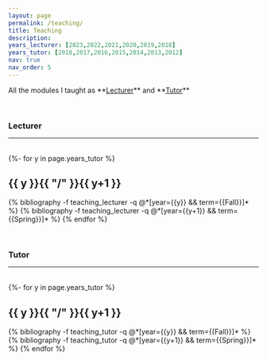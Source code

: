 ```yaml
---
layout: page
permalink: /teaching/
title: Teaching
description: 
years_lecturer: [2023,2022,2021,2020,2019,2018]
years_tutor: [2018,2017,2016,2015,2014,2013,2012]
nav: true
nav_order: 5
---
```



<p markdown="1"> 
All the modules I taught as **<a href="#lecturer">Lecturer</a>** and
**<a href="#tutor">Tutor</a>**  
</p>




<div class="publications">



<a id="lecturer"><h3 style="margin-top: 3.3rem; margin-bottom: 0.3rem;">Lecturer</h3></a>
<hr style="color: var(--global-text-color); height: 1px; margin-bottom: 2rem;">
{%- for y in page.years_tutor %}
   <h2 class="year">{{ y }}{{ "/" }}{{ y+1 }}</h2>
  {% bibliography -f teaching_lecturer -q @*[year={{y}} && term={{Fall}}]* %}
  {% bibliography -f teaching_lecturer -q @*[year={{y+1}} && term={{Spring}}]* %}
{% endfor %}




<a id="tutor"><h3 style="margin-top: 3.3rem; margin-bottom: 0.3rem;">Tutor</h3></a>
<hr style="color: var(--global-text-color); height: 1px; margin-bottom: 2rem;">

{%- for y in page.years_tutor %}
   <h2 class="year">{{ y }}{{ "/" }}{{ y+1 }}</h2>
  {% bibliography -f teaching_tutor -q @*[year={{y}} && term={{Fall}}]* %}
  {% bibliography -f teaching_tutor -q @*[year={{y+1}} && term={{Spring}}]* %}
{% endfor %}


</div>


